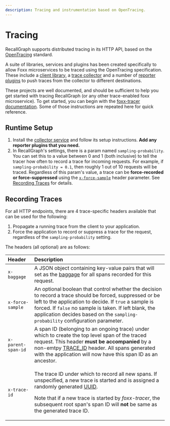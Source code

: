```yaml
---
description: Tracing and instrumentation based on OpenTracing.
---
```


# Tracing

RecallGraph supports distributed tracing in its HTTP API, based on the [OpenTracing](https://opentracing.io/) standard.

A suite of libraries, services and plugins has been created specifically to allow Foxx microservices to be traced using the OpenTracing specification. These include a [client library,](https://github.com/RecallGraph/foxx-tracer) a [trace collector](https://github.com/RecallGraph/foxx-tracer-collector) and a number of [reporter plugins](https://www.npmjs.com/search?q=foxx-tracer-reporter) to push traces from the collector to different destinations.

These projects are well documented, and should be sufficient to help you get started with tracing RecallGraph \(or any other trace-enabled foxx microservice\). To get started, you can begin with the [foxx-tracer documentation](https://github.com/RecallGraph/foxx-tracer#quickstart). Some of those instructions are repeated here for quick reference.

## Runtime Setup

1. Install the [collector service](https://github.com/RecallGraph/foxx-tracer-collector) and follow its setup instructions. **Add any reporter plugins that you need.**
2. In RecallGraph's settings, there is a param named `sampling-probability`. You can set this to a value between 0 and 1 \(both inclusive\) to tell the tracer how often to record a trace for incoming requests. For example, if `sampling-probability = 0.1`, then roughly 1 out of 10 requests will be traced.  Regardless of this param's value, a trace can be **force-recorded or force-suppressed** using the [`x-force-sample`](https://recallgraph.github.io/foxx-tracer/enums/_helpers_types_.trace_header_keys.html#force_sample) header parameter. See [Recording Traces](https://github.com/RecallGraph/foxx-tracer#recording-traces) for details.

## Recording Traces

For all HTTP endpoints, there are 4 trace-specific headers available that can be used for the following:

1. Propagate a running trace from the client to your application.
2. Force the application to record or suppress a trace for the request, regardless of the `sampling-probability` setting.

The headers \(all optional\) are as follows:

<table>
  <thead>
    <tr>
      <th style="text-align:left">Header</th>
      <th style="text-align:left">Description</th>
    </tr>
  </thead>
  <tbody>
    <tr>
      <td style="text-align:left"><code>x-baggage</code>
      </td>
      <td style="text-align:left">A JSON object containing key-value pairs that will set as the <a href="https://opentracing.io/specification/#set-a-baggage-item">baggage</a> for
        all spans recorded for this request.</td>
    </tr>
    <tr>
      <td style="text-align:left"><code>x-force-sample</code>
      </td>
      <td style="text-align:left">An optional boolean that control whether the decision to record a trace
        should be forced, suppressed or be left to the application to decide. If <code>true</code> a
        sample is forced. If <code>false</code> no sample is taken. If left blank,
        the application decides based on the <code>sampling-probability</code> configuration
        parameter.</td>
    </tr>
    <tr>
      <td style="text-align:left"><code>x-parent-span-id</code>
      </td>
      <td style="text-align:left">A span ID (belonging to an ongoing trace) under which to create the top
        level span of the traced request. This header <b>must be accompanied</b> by
        a non-emtpy <a href="https://recallgraph.github.io/foxx-tracer/enums/_helpers_types_.trace_header_keys.html#trace_id">TRACE_ID</a> header.
        All spans generated with the application will now have this span ID as
        an ancestor.</td>
    </tr>
    <tr>
      <td style="text-align:left"><code>x-trace-id</code>
      </td>
      <td style="text-align:left">
        <p>The trace ID under which to record all new spans. If unspecified, a new
          trace is started and is assigned a randomly generated <a href="https://recallgraph.github.io/foxx-tracer/modules/_helpers_utils_.html#generateuuid">UUID</a>.</p>
        <p>Note that if a new trace is started by <em>foxx-tracer</em>, the subsequent
          root span&apos;s span ID will <b>not</b> be same as the generated trace ID.</p>
      </td>
    </tr>
  </tbody>
</table>

